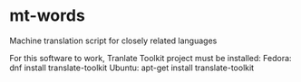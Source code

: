 # mt-words
Machine translation script for closely related languages

For this software to work, Tranlate Toolkit project must be installed:
Fedora: dnf install translate-toolkit
Ubuntu: apt-get install translate-toolkit
